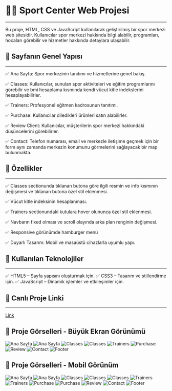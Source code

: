 # 🏋️‍♂️ Sport Center Web Projesi
--------------------------------------------------------------------
Bu proje, HTML, CSS ve JavaScript kullanılarak geliştirilmiş bir spor merkezi web sitesidir. Kullanıcılar spor merkezi hakkında bilgi alabilir, programları, hocaları görebilir ve hizmetler hakkında detaylara ulaşabilir.

## 📌 Sayfanın Genel Yapısı
--------------------------------------------------------------------
✅ Ana Sayfa: Spor merkezinin tanıtımı ve hizmetlerine genel bakış.

✅ Classes: Kullanıcılar, sunulan spor aktiviteleri ve eğitim programlarını görebilir ve bmi hesaplama kısmında kendi vücut kitle indekslerini hesaplayabilirler.

✅ Trainers: Profesyonel eğitmen kadrosunun tanıtımı.

✅ Purchase: Kullanıcılar diledikleri ürünleri satın alabilirler.

✅ Review Client: Kullanıcılar, müşterilerin spor merkezi hakkındaki düşüncelerini görebilirler.

✅ Contact: Telefon numarası, email ve merkezle iletişime geçmek için bir form aynı zamanda merkezin konumunu görmelerini sağlayacak bir map bulunmakta.

## 📌 Özellikler
--------------------------------------------------------------------
✅ Classes sectionunda tıklanan butona göre ilgili resmin ve info kısmının değişmesi ve tıklanan butona özel stil eklenmesi.

✅ Vücut kitle indeksinin hesaplanması.

✅ Trainers sectionundaki kutulara hover olununca özel stil eklenmesi.

✅ Navbarın fixed olması ve scroll olayında arka plan renginin değişmesi.

✅ Responsive görünümde hamburger menü 

✅ Duyarlı Tasarım: Mobil ve masaüstü cihazlarla uyumlu yapı.

## 🚀 Kullanılan Teknolojiler
--------------------------------------------------------------------
✅ HTML5 – Sayfa yapısını oluşturmak için.
✅ CSS3 – Tasarım ve stillendirme için.
✅ JavaScript – Dinamik işlemler ve etkileşimler için.

## 🚀 Canlı Proje Linki
--------------------------------------------------------------------
[Link](sporttcenterr.netlify.app)


## 📸 Proje Görselleri - Büyük Ekran Görünümü
![Ana Sayfa](screenshots/home.png)
![Ana Sayfa](screenshots/home2.png)
![Classes](screenshots/classes.png)
![Classes](screenshots/classes2.png)
![Trainers](screenshots/trainers.png)
![Purchase](screenshots/purchase.png)
![Review](screenshots/review.png)
![Contact](screenshots/contact.png)
![Footer](screenshots/footer.png)

## 📸 Proje Görselleri - Mobil Görünüm
![Ana Sayfa](screenshots/home-r.png)
![Ana Sayfa](screenshots/home2-r.png)
![Classes](screenshots/classes-r.png)
![Classes](screenshots/classes2-r.png)
![Classes](screenshots/classes3-r.png)
![Trainers](screenshots/trainers-r.png)
![Trainers](screenshots/trainers2-r.png)
![Purchase](screenshots/purchase2-r.png)
![Purchase](screenshots/purchase3-r.png)
![Review](screenshots/review-r.png)
![Contact](screenshots/contact-r.png)
![Footer](screenshots/footer-r.png)






